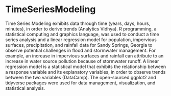 # TimeSeriesModeling
Time Series Modeling exhibits data through time (years, days, hours, minutes), in order to derive trends (Analytics Vidhya). R programming, a statistical computing and graphics language, was used to conduct a time series analysis and a linear regression model for population, impervious surfaces, precipitation, and rainfall data for Sandy Springs, Georgia to observe potential challenges in flood and stormwater management. For example, an increase in impervious surfaces and rainfall can attribute to an increase in water source pollution because of stormwater runoff. A linear regression model is a statistical model that exhibits the relationship between a response variable and its explanatory variables, in order to observe trends between the two variables (DataCamp). The open-sourced ggplot2 and tidyverse packages were used for data management, visualization, and statistical analysis.

